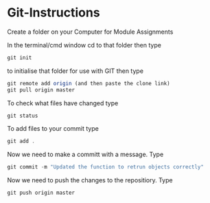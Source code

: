 # Git-Instructions

Create a folder on your Computer for Module Assignments

In the terminal/cmd window cd to that folder then type 
```javascript
git init
```
to initialise that folder for use with GIT then type

```javascript
git remote add origin (and then paste the clone link)
git pull origin master
```
To check what files have changed type

```javascript
git status
```

To add files to your commit type

```javascript
git add .
```

Now we need to make a committ with a message. Type

```javascript
git commit -m "Updated the function to retrun objects correctly"
```

Now we need to push the changes to the repositiory. Type

```javascript
git push origin master
```

